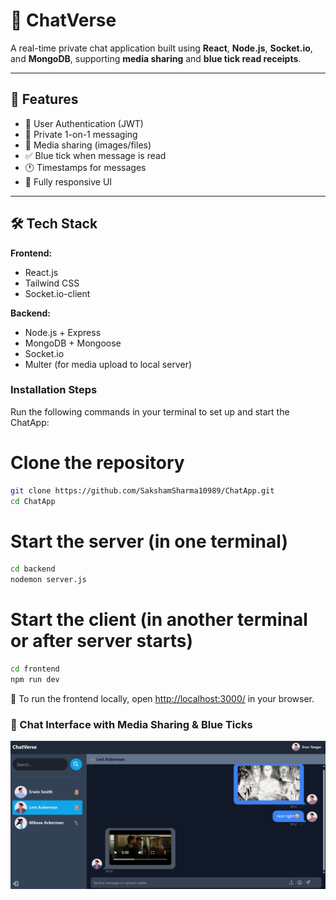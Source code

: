 # 💬 ChatVerse

A real-time private chat application built using **React**, **Node.js**, **Socket.io**, and **MongoDB**, supporting **media sharing** and **blue tick read receipts**.

---

## 🚀 Features

- 🔐 User Authentication (JWT)
- 💬 Private 1-on-1 messaging
- 📁 Media sharing (images/files)
- ✅ Blue tick when message is read
- 🕐 Timestamps for messages
- 📱 Fully responsive UI

---

## 🛠️ Tech Stack

**Frontend:**
- React.js
- Tailwind CSS
- Socket.io-client

**Backend:**
- Node.js + Express
- MongoDB + Mongoose
- Socket.io
- Multer (for media upload to local server)

### Installation Steps

Run the following commands in your terminal to set up and start the ChatApp:
# Clone the repository 
```bash
git clone https://github.com/SakshamSharma10989/ChatApp.git
cd ChatApp
```

# Start the server (in one terminal)
```bash
cd backend
nodemon server.js
```
# Start the client (in another terminal or after server starts)
```bash
cd frontend
npm run dev
```
🚀 To run the frontend locally, open [http://localhost:3000/](http://localhost:3000/) in your browser.
### 💬 Chat Interface with Media Sharing & Blue Ticks
![Chat](media/chat-media.png)

